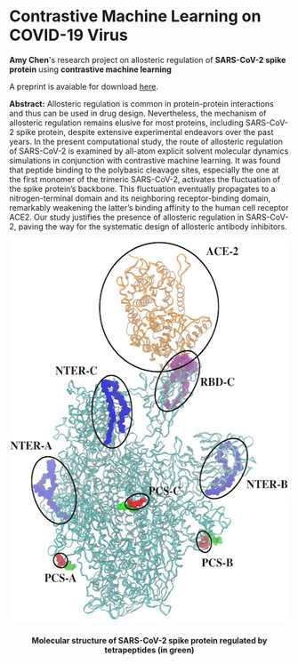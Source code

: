 # Contrastive Machine Learning on COVID-19 Virus
**Amy Chen**'s research project on allosteric regulation of **SARS-CoV-2 spike protein** using **contrastive machine learning** 

A preprint is avaiable for download [here](machine_learning_manuscript.pdf).

**Abstract:** Allosteric regulation is common in protein-protein interactions and thus can be used in drug design. Nevertheless, the mechanism of allosteric regulation remains elusive for most proteins, including SARS-CoV-2 spike protein, despite extensive experimental endeavors over the past years. In the present computational study, the route of allosteric regulation of SARS-CoV-2 is examined by all-atom explicit solvent molecular dynamics simulations in conjunction with contrastive machine learning. It was found that peptide binding to the polybasic cleavage sites, especially the one at the first monomer of the trimeric SARS-CoV-2, activates the fluctuation of the spike protein’s backbone. This fluctuation eventually propagates to a nitrogen-terminal domain and its neighboring receptor-binding domain, remarkably weakening the latter’s binding affinity to the human cell receptor ACE2. Our study justifies the presence of allosteric regulation in SARS-CoV-2, paving the way for the systematic design of allosteric antibody inhibitors.  

<p align="center">
<img src="SARS-CoV-2.jpg" width=546, height=691> 
</p>
<h4 align="center">Molecular structure of SARS-CoV-2 spike protein regulated by tetrapeptides (in green)</h4>                                
